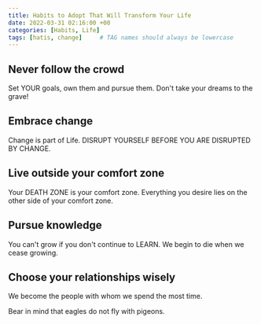 ```yaml
---
title: Habits to Adopt That Will Transform Your Life
date: 2022-03-31 02:16:00 +00
categories: [Habits, Life]
tags: [hatis, change]     # TAG names should always be lowercase
---
```


## Never follow the crowd

Set YOUR goals, own them and pursue them.
Don't take your dreams to the grave!

## Embrace change

Change is part of Life.
DISRUPT YOURSELF BEFORE YOU ARE DISRUPTED BY CHANGE.

## Live outside your comfort zone

Your DEATH ZONE is your comfort zone.
Everything you desire lies on the other side of your comfort zone.

## Pursue knowledge

You can't grow if you don't continue to LEARN.
We begin to die when we cease growing.

## Choose your relationships wisely

We become the people with whom we spend the most time.

Bear in mind that eagles do not fly with pigeons.
